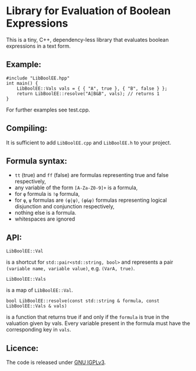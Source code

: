 Library for Evaluation of Boolean Expressions
=============================================

This is a tiny, C++, dependency-less library that evaluates boolean expressions in a text form.

Example:
--------
    #include "LibBoolEE.hpp"
    int main() {
        LibBoolEE::Vals vals = { { "A", true }, { "B", false } };
        return LibBoolEE::resolve("A|B&B", vals); // returns 1
    }
For further examples see test.cpp.

Compiling:
---------
It is sufficient to add `LibBoolEE.cpp` and `LibBoolEE.h` to your project.

Formula syntax:
---------------
* `tt` (true) and `ff` (false) are formulas representing true and false respectively,
* any variable of the form `[A-Za-Z0-9]+` is a formula,
* for `φ` formula is `!φ`   formula,
* for `φ`, `ψ` formulas are `(φ|ψ)`, `(φ&ψ)` formulas representing logical disjunction and conjunction respectively,
* nothing else is a formula.
* whitespaces are ignored

API:
----
    LibBoolEE::Val
    
is a shortcut for `std::pair<std::string, bool>` and represents a pair `(variable name, variable value)`, e.g. `(VarA, true)`.


    LibBoolEE::Vals
    
is a map of `LibBoolEE::Val`.

    bool LibBoolEE::resolve(const std::string & formula, const LibBoolEE::Vals & vals)
    
is a function that returns true if and only if the `formula` is true in the valuation given by vals. Every variable present in the formula must have the corresponding key in `vals`. 

Licence:
--------
The code is released under [GNU lGPLv3](http://www.gnu.org/licenses/lgpl-3.0.en.html).
